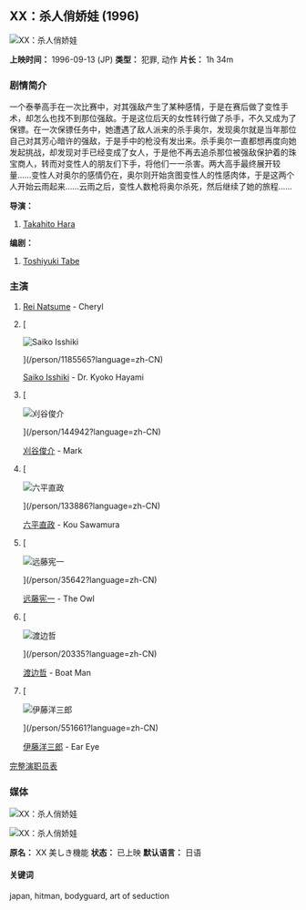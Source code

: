 ## XX：杀人俏娇娃 (1996)

![XX：杀人俏娇娃](https://media.themoviedb.org/t/p/w300_and_h450_bestv2/6afm76L91CoWQO7dOiQatBAx7hx.jpg)

**上映时间：** 1996-09-13 (JP)
**类型：** 犯罪, 动作
**片长：** 1h 34m

### 剧情简介

一个泰拳高手在一次比赛中，对其强敌产生了某种感情，于是在赛后做了变性手术，却怎么也找不到那位强敌。于是这位后天的女性转行做了杀手，不久又成为了保镖。在一次保镖任务中，她遭遇了敌人派来的杀手奥尔，发现奥尔就是当年那位自己对其芳心暗许的强敌，于是手中的枪没有发出来。杀手奥尔一直都想再度向她发起挑战，却发现对手已经变成了女人，于是他不再去追杀那位被强敌保护着的珠宝商人，转而对变性人的朋友们下手，将他们一一杀害。两大高手最终展开较量……变性人对奥尔的感情仍在，奥尔则开始贪图变性人的性感肉体，于是这两个人开始云雨起来……云雨之后，变性人数枪将奥尔杀死，然后继续了她的旅程……

**导演：**

1.  [Takahito Hara](/person/1185563?language=zh-CN)

**编剧：**

1.  [Toshiyuki Tabe](/person/1666692?language=zh-CN)

### 主演

1.  [Rei Natsume](/person/1185564?language=zh-CN) - Cheryl

2.  [
    
    ![Saiko Isshiki](https://media.themoviedb.org/t/p/w138_and_h175_face/jUCKh3zImBHWcB7reiCN3pRALKg.jpg)
    
    ](/person/1185565?language=zh-CN)
    
    [Saiko Isshiki](/person/1185565?language=zh-CN) - Dr. Kyoko Hayami

3.  [
    
    ![刈谷俊介](https://media.themoviedb.org/t/p/w138_and_h175_face/w0gXYeiun7InjOArQ9dCzQF50nc.jpg)
    
    ](/person/144942?language=zh-CN)
    
    [刈谷俊介](/person/144942?language=zh-CN) - Mark

4.  [
    
    ![六平直政](https://media.themoviedb.org/t/p/w138_and_h175_face/cEQZWsUd9Es3pLR8rMF5PqOiGpy.jpg)
    
    ](/person/133886?language=zh-CN)
    
    [六平直政](/person/133886?language=zh-CN) - Kou Sawamura

5.  [
    
    ![远藤宪一](https://media.themoviedb.org/t/p/w138_and_h175_face/5NyLtChKpQ0KLiYjZ3aSDylBIou.jpg)
    
    ](/person/35642?language=zh-CN)
    
    [远藤宪一](/person/35642?language=zh-CN) - The Owl

6.  [
    
    ![渡边哲](https://media.themoviedb.org/t/p/w138_and_h175_face/it0WL3g31uIE7ZntjVVOwFzfn0R.jpg)
    
    ](/person/20335?language=zh-CN)
    
    [渡边哲](/person/20335?language=zh-CN) - Boat Man

7.  [
    
    ![伊藤洋三郎](https://media.themoviedb.org/t/p/w138_and_h175_face/zvrwSqTlgi0yGp8lD1RcrpKkfHW.jpg)
    
    ](/person/551661?language=zh-CN)
    
    [伊藤洋三郎](/person/551661?language=zh-CN) - Ear Eye

[完整演职员表](/movie/203153-xx/cast?language=zh-CN)

### 媒体

![XX：杀人俏娇娃](https://media.themoviedb.org/t/p/w533_and_h300_bestv2/tMefCltwJdxs28zvUJuX8A4Grx1.jpg)

![XX：杀人俏娇娃](https://media.themoviedb.org/t/p/w220_and_h330_face/6afm76L91CoWQO7dOiQatBAx7hx.jpg)

**原名：** XX 美しき機能
**状态：** 已上映
**默认语言：** 日语

#### 关键词

japan, hitman, bodyguard, art of seduction
